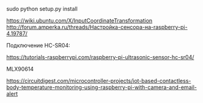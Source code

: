sudo python setup.py install

https://wiki.ubuntu.com/X/InputCoordinateTransformation
http://forum.amperka.ru/threads/Настройка-сенсора-на-raspberry-pi-4.19787/

Подключение HC-SR04:

https://tutorials-raspberrypi.com/raspberry-pi-ultrasonic-sensor-hc-sr04/

MLX90614

https://circuitdigest.com/microcontroller-projects/iot-based-contactless-body-temperature-monitoring-using-raspberry-pi-with-camera-and-email-alert